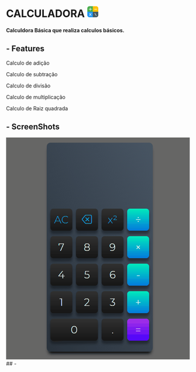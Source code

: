 # CALCULADORA <img src="Images/calculator.png" width="30">
#### Calculdora Básica que realiza calculos básicos.
## - Features
<p>Calculo de adição</p>
<p>Calculo de subtração</p>
<p>Calculo de divisão</p>
<p>Calculo de multiplicação</p>
<p>Calculo de Raiz quadrada</p>

## - ScreenShots 
<img src="Images/Animação.gif">
## -
